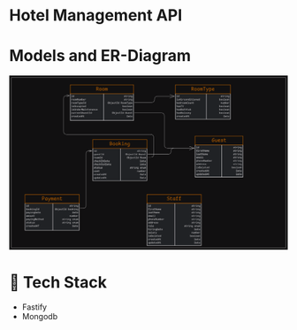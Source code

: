 <h1 text-align="center">Hotel Management API</h1>

# Models and ER-Diagram

![ERD](./ERD.png)

# 🚀 Tech Stack

- Fastify
- Mongodb
